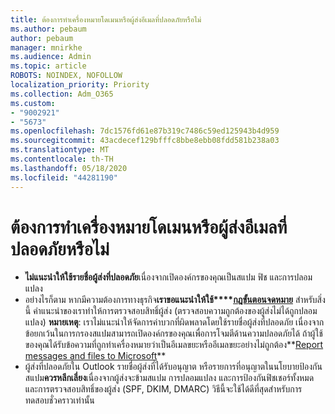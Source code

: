 ```yaml
---
title: ต้องการทําเครื่องหมายโดเมนหรือผู้ส่งอีเมลที่ปลอดภัยหรือไม่
ms.author: pebaum
author: pebaum
manager: mnirkhe
ms.audience: Admin
ms.topic: article
ROBOTS: NOINDEX, NOFOLLOW
localization_priority: Priority
ms.collection: Adm_O365
ms.custom:
- "9002921"
- "5673"
ms.openlocfilehash: 7dc1576fd61e87b319c7486c59ed125943b4d959
ms.sourcegitcommit: 43acdecef129bfffc8bbe8ebb08fdd581b238a03
ms.translationtype: MT
ms.contentlocale: th-TH
ms.lasthandoff: 05/18/2020
ms.locfileid: "44281190"
---
```

# <a name="need-to-mark-a-domain-or-email-sender-safe"></a>ต้องการทําเครื่องหมายโดเมนหรือผู้ส่งอีเมลที่ปลอดภัยหรือไม่

- **ไม่แนะนําให้ใช้รายชื่อผู้ส่งที่ปลอดภัย**เนื่องจากเปิดองค์กรของคุณเป็นสแปม ฟิช และการปลอมแปลง
- อย่างไรก็ตาม หากมีความต้องการทางธุรกิจ**เราขอแนะนําให้ใช้****[กฎขั้นตอนจดหมาย](https://docs.microsoft.com/microsoft-365/security/office-365-security/create-safe-sender-lists-in-office-365?view=o365-worldwide#recommended-use-mail-flow-rules)** สําหรับสิ่งนี้ คําแนะนําของเราทําให้การตรวจสอบสิทธิ์ผู้ส่ง (ตรวจสอบความถูกต้องของผู้ส่งไม่ได้ถูกปลอมแปลง) **หมายเหตุ**: เราไม่แนะนําให้จัดการค่าบวกที่ผิดพลาดโดยใช้รายชื่อผู้ส่งที่ปลอดภัย เนื่องจากข้อยกเว้นในการกรองสแปมสามารถเปิดองค์กรของคุณเพื่อการโจมตีด้านความปลอดภัยได้ ถ้าผู้ใช้ของคุณได้รับข้อความที่ถูกทําเครื่องหมายว่าเป็นอีเมลขยะหรืออีเมลขยะอย่างไม่ถูกต้อง**[Report messages and files to Microsoft](https://protection.office.com/reportsubmission)**
- ผู้ส่งที่ปลอดภัยใน Outlook รายชื่อผู้ส่งที่ได้รับอนุญาต หรือรายการที่อนุญาตในนโยบายป้องกันสแปม**ควรหลีกเลี่ยง**เนื่องจากผู้ส่งจะข้ามสแปม การปลอมแปลง และการป้องกันฟิชเชอร์ทั้งหมด และการตรวจสอบสิทธิ์ของผู้ส่ง (SPF, DKIM, DMARC) วิธีนี้จะใช้ได้ดีที่สุดสําหรับการทดสอบชั่วคราวเท่านั้น

